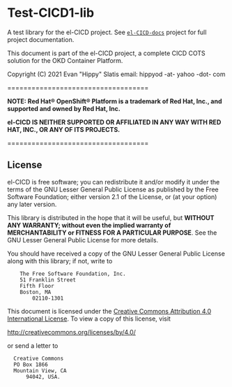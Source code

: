 # Test-CICD1-lib

A test library for the el-CICD project.  See [`el-CICD-docs`](https://github.com/elcicd/el-CICD-docs) project for full project documentation.

This document is part of the el-CICD project, a complete CICD COTS solution for the OKD Container Platform.

Copyright (C) 2021 Evan "Hippy" Slatis
email: hippyod -at- yahoo -dot- com

===================================

**NOTE: Red Hat® OpenShift® Platform is a trademark of Red Hat, Inc., and supported and owned by Red Hat, Inc.**

**el-CICD IS NEITHER SUPPORTED OR AFFILIATED IN ANY WAY WITH RED HAT, INC., OR ANY OF ITS PROJECTS.**

===================================

## License

el-CICD is free software; you can redistribute it and/or modify it under the terms of the GNU Lesser General Public License as published by the Free Software Foundation; either version 2.1 of the License, or (at your option) any later version.

This library is distributed in the hope that it will be useful, but **WITHOUT ANY WARRANTY; without even the implied warranty of MERCHANTABILITY or FITNESS FOR A PARTICULAR PURPOSE**.  See the GNU Lesser General Public License for more details.

You should have received a copy of the GNU Lesser General Public License along with this library; if not, write to

```
    The Free Software Foundation, Inc.
    51 Franklin Street
    Fifth Floor
    Boston, MA
        02110-1301
```

This document is licensed under the [Creative Commons Attribution 4.0 International License](https://creativecommons.org/licenses/by/4.0/legalcode). To view a copy of this license, visit

http://creativecommons.org/licenses/by/4.0/

or send a letter to

```
  Creative Commons
  PO Box 1866
  Mountain View, CA
      94042, USA.
```
